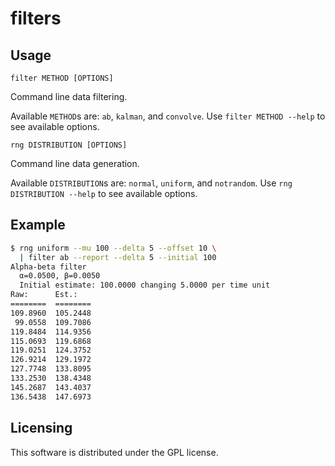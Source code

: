# filters

## Usage

```
filter METHOD [OPTIONS]
```

Command line data filtering.

Available `METHOD`s are: `ab`, `kalman`, and `convolve`. Use `filter METHOD --help` to see available options.

```
rng DISTRIBUTION [OPTIONS]
```

Command line data generation.

Available `DISTRIBUTION`s are: `normal`, `uniform`, and `notrandom`. Use `rng DISTRIBUTION --help` to see available options.


## Example

```sh
$ rng uniform --mu 100 --delta 5 --offset 10 \
  | filter ab --report --delta 5 --initial 100
Alpha-beta filter
  α=0.0500, β=0.0050
  Initial estimate: 100.0000 changing 5.0000 per time unit
Raw:      Est.:
========  ========
109.8960  105.2448
 99.0558  109.7086
119.8484  114.9356
115.0693  119.6868
119.0251  124.3752
126.9214  129.1972
127.7748  133.8095
133.2530  138.4348
145.2687  143.4037
136.5438  147.6973
```


## Licensing

This software is distributed under the GPL license.

